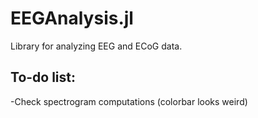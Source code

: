 # EEGAnalysis.jl
Library for analyzing EEG and ECoG data.

## To-do list:
-Check spectrogram computations (colorbar looks weird)
